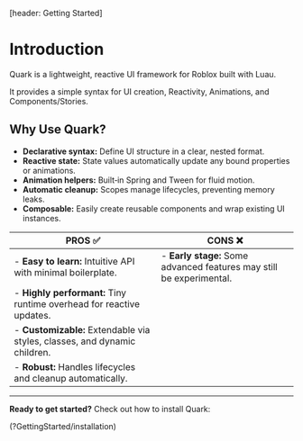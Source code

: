 [header: Getting Started]

# Introduction

Quark is a lightweight, reactive UI framework for Roblox built with Luau.

It provides a simple syntax for UI creation, Reactivity, Animations, and Components/Stories.

## Why Use Quark?

- **Declarative syntax:** Define UI structure in a clear, nested format.
- **Reactive state:** State values automatically update any bound properties or animations.
- **Animation helpers:** Built‑in Spring and Tween for fluid motion.
- **Automatic cleanup:** Scopes manage lifecycles, preventing memory leaks.
- **Composable:** Easily create reusable components and wrap existing UI instances.

| PROS ✅ | CONS ❌ |
| -------- | ------------------------------------------------------ |
| - **Easy to learn:** Intuitive API with minimal boilerplate. | - **Early stage:** Some advanced features may still be experimental. |
| - **Highly performant:** Tiny runtime overhead for reactive updates. ||
| - **Customizable:** Extendable via styles, classes, and dynamic children. ||
| - **Robust:** Handles lifecycles and cleanup automatically. ||

---

**Ready to get started?** Check out how to install Quark:

<!NextPage|Installation>(?GettingStarted/installation)
